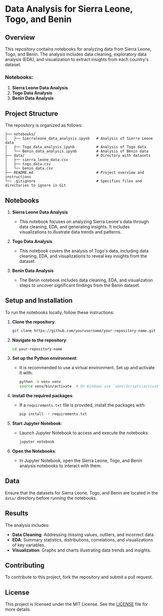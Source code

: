 # Data Analysis for Sierra Leone, Togo, and Benin

## Overview

This repository contains notebooks for analyzing data from Sierra Leone, Togo, and Benin. The analysis includes data cleaning, exploratory data analysis (EDA), and visualization to extract insights from each country's dataset.

### Notebooks:
1. **Sierra Leone Data Analysis**
2. **Togo Data Analysis**
3. **Benin Data Analysis**

## Project Structure

The repository is organized as follows:

```
├── notebooks/
│   ├── Sierraleone_data_analysis.ipynb   # Analysis of Sierra Leone data
│   ├── Togo_data_analysis.ipynb          # Analysis of Togo data
│   └── Benin_data_analysis.ipynb         # Analysis of Benin data
├── data/                                 # Directory with datasets
│   ├── sierra_leone_data.csv
│   ├── togo_data.csv
│   └── benin_data.csv
├── README.md                             # Project overview and instructions
└── .gitignore                            # Specifies files and directories to ignore in Git
```

## Notebooks

1. **Sierra Leone Data Analysis**
   - This notebook focuses on analyzing Sierra Leone's data through data cleaning, EDA, and generating insights. It includes visualizations to illustrate data trends and patterns.

2. **Togo Data Analysis**
   - This notebook covers the analysis of Togo's data, including data cleaning, EDA, and visualizations to reveal key insights from the dataset.

3. **Benin Data Analysis**
   - The Benin notebook includes data cleaning, EDA, and visualization steps to uncover significant findings from the Benin dataset.

## Setup and Installation

To run the notebooks locally, follow these instructions:

1. **Clone the repository**:
   ```bash
   git clone https://github.com/yourusername/your-repository-name.git
   ```

2. **Navigate to the repository**:
   ```bash
   cd your-repository-name
   ```

3. **Set up the Python environment**:
   - It is recommended to use a virtual environment. Set up and activate it with:
     ```bash
     python -m venv venv
     source venv/bin/activate  # On Windows use `venv\Scripts\activate`
     ```

4. **Install the required packages**:
   - If a `requirements.txt` file is provided, install the packages with:
     ```bash
     pip install -r requirements.txt
     ```

5. **Start Jupyter Notebook**:
   - Launch Jupyter Notebook to access and execute the notebooks:
     ```bash
     jupyter notebook
     ```

6. **Open the Notebooks**:
   - In Jupyter Notebook, open the Sierra Leone, Togo, and Benin analysis notebooks to interact with them.

## Data

Ensure that the datasets for Sierra Leone, Togo, and Benin are located in the `data/` directory before running the notebooks.

## Results

The analysis includes:
- **Data Cleaning**: Addressing missing values, outliers, and incorrect data.
- **EDA**: Summary statistics, distributions, correlations, and visualizations of key variables.
- **Visualization**: Graphs and charts illustrating data trends and insights.

## Contributing

To contribute to this project, fork the repository and submit a pull request.

## License

This project is licensed under the MIT License. See the [LICENSE](LICENSE) file for more details.